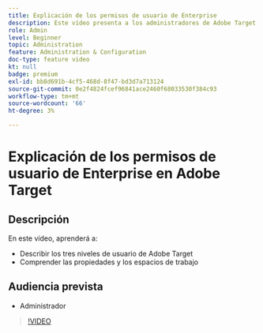 ```yaml
---
title: Explicación de los permisos de usuario de Enterprise
description: Este vídeo presenta a los administradores de Adobe Target los permisos de usuario, las propiedades y los espacios de trabajo. Vea este vídeo para conocer los diferentes niveles de usuario y cómo utilizar propiedades y espacios de trabajo para controlar el acceso de los usuarios.
role: Admin
level: Beginner
topic: Administration
feature: Administration & Configuration
doc-type: feature video
kt: null
badge: premium
exl-id: bb8d691b-4cf5-468d-8f47-bd3d7a713124
source-git-commit: 0e2f4824fcef96841ace2460f68033530f384c93
workflow-type: tm+mt
source-wordcount: '66'
ht-degree: 3%

---
```


# Explicación de los permisos de usuario de Enterprise en Adobe Target

## Descripción

En este vídeo, aprenderá a:

* Describir los tres niveles de usuario de Adobe Target
* Comprender las propiedades y los espacios de trabajo

## Audiencia prevista

* Administrador

>[!VIDEO](https://video.tv.adobe.com/v/19042/?quality=12)
